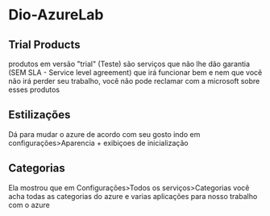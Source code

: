 # Dio-AzureLab

## Trial Products
produtos em versão "trial" (Teste) são serviços que não lhe dão garantia (SEM SLA - Service level agreement) que irá funcionar bem e nem que você não irá perder seu trabalho, você não pode reclamar com a microsoft sobre esses produtos

## Estilizações
Dá para mudar o azure de acordo com seu gosto indo em configurações>Aparencia + exibiçoes de inicialização

## Categorias
Ela mostrou que em Configurações>Todos os serviços>Categorias você acha todas as categorias do azure e varias aplicações para nosso trabalho com o azure
